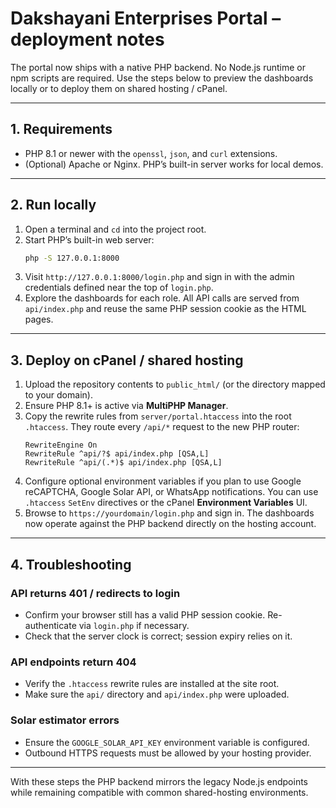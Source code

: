# Dakshayani Enterprises Portal – deployment notes

The portal now ships with a native PHP backend. No Node.js runtime or npm
scripts are required. Use the steps below to preview the dashboards locally
or to deploy them on shared hosting / cPanel.

---

## 1. Requirements

- PHP 8.1 or newer with the `openssl`, `json`, and `curl` extensions.
- (Optional) Apache or Nginx. PHP’s built-in server works for local demos.

---

## 2. Run locally

1. Open a terminal and `cd` into the project root.
2. Start PHP’s built-in web server:
   ```bash
   php -S 127.0.0.1:8000
   ```
3. Visit `http://127.0.0.1:8000/login.php` and sign in with the admin
   credentials defined near the top of `login.php`.
4. Explore the dashboards for each role. All API calls are served from
   `api/index.php` and reuse the same PHP session cookie as the HTML pages.

---

## 3. Deploy on cPanel / shared hosting

1. Upload the repository contents to `public_html/` (or the directory mapped
   to your domain).
2. Ensure PHP 8.1+ is active via **MultiPHP Manager**.
3. Copy the rewrite rules from `server/portal.htaccess` into the root
   `.htaccess`. They route every `/api/*` request to the new PHP router:
   ```apacheconf
   RewriteEngine On
   RewriteRule ^api/?$ api/index.php [QSA,L]
   RewriteRule ^api/(.*)$ api/index.php [QSA,L]
   ```
4. Configure optional environment variables if you plan to use Google
   reCAPTCHA, Google Solar API, or WhatsApp notifications. You can use
   `.htaccess` `SetEnv` directives or the cPanel **Environment Variables** UI.
5. Browse to `https://yourdomain/login.php` and sign in. The dashboards now
   operate against the PHP backend directly on the hosting account.

---

## 4. Troubleshooting

### API returns 401 / redirects to login

- Confirm your browser still has a valid PHP session cookie. Re-authenticate
  via `login.php` if necessary.
- Check that the server clock is correct; session expiry relies on it.

### API endpoints return 404

- Verify the `.htaccess` rewrite rules are installed at the site root.
- Make sure the `api/` directory and `api/index.php` were uploaded.

### Solar estimator errors

- Ensure the `GOOGLE_SOLAR_API_KEY` environment variable is configured.
- Outbound HTTPS requests must be allowed by your hosting provider.

---

With these steps the PHP backend mirrors the legacy Node.js endpoints while
remaining compatible with common shared-hosting environments.
